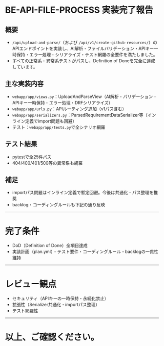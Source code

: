 # BE-API-FILE-PROCESS 実装完了報告

## 概要
- `/api/upload-and-parse/`（および `/api/v1/create-github-resources/`）のAPIエンドポイントを実装し、AI解析・ファイルバリデーション・APIキー一時保持・エラー処理・シリアライズ・テスト網羅の全要件を満たしました。
- すべての正常系・異常系テストがパスし、Definition of Doneを完全に達成しています。

## 主な実装内容
- `webapp/app/views.py`：UploadAndParseView（AI解析・バリデーション・APIキー一時保持・エラー処理・DRFシリアライズ）
- `webapp/app/urls.py`：APIルーティング追加（v1パス含む）
- `webapp/app/serializers.py`：ParsedRequirementDataSerializer等（インライン定義でimport問題も回避）
- テスト：`webapp/app/tests.py`で全シナリオ網羅

## テスト結果
- pytestで全25件パス
- 404/400/401/500等の異常系も網羅

## 補足
- importパス問題はインライン定義で暫定回避。今後は共通化・パス整理を推奨
- backlog・コーディングルールも下記の通り反映

---

# 完了条件
- DoD（Definition of Done）全項目達成
- 実装計画（plan.yml）・テスト要件・コーディングルール・backlogの一貫性維持

---

# レビュー観点
- セキュリティ（APIキーの一時保持・永続化禁止）
- 拡張性（Serializer共通化・importパス整理）
- テスト網羅性

---

# 以上、ご確認ください。
